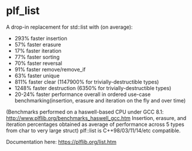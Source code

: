 # plf_list
A drop-in replacement for std::list with (on average):

* 293% faster insertion
* 57% faster erasure
* 17% faster iteration
* 77% faster sorting
* 70% faster reversal
* 91% faster remove/remove_if
* 63% faster unique
* 811% faster clear (1147900% for trivially-destructible types)
* 1248% faster destruction (6350% for trivially-destructible types)
* 20-24% faster performance overall in ordered use-case benchmarking(insertion, erasure and iteration on the fly and over time)

(Benchmarks performed on a haswell-based CPU under GCC 8.1: http://www.plflib.org/benchmarks_haswell_gcc.htm
Insertion, erasure, and iteration percentages obtained as average of performance across 5 types from char to very large struct)
plf::list is C++98/03/11/14/etc compatible.

Documentation here: https://plflib.org/list.htm
